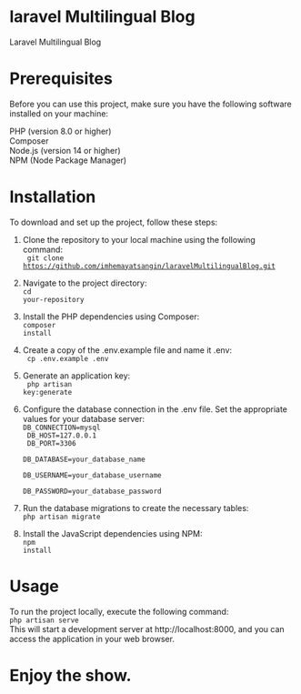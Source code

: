 # laravel Multilingual Blog

Laravel Multilingual Blog

# Prerequisites

Before you can use this project, make sure you have the following software installed on your machine:<br>

PHP (version 8.0 or higher)<br>
Composer<br>
Node.js (version 14 or higher)<br>
NPM (Node Package Manager)<br>

# Installation<br>

To download and set up the project, follow these steps:<br>

1. Clone the repository to your local machine using the following command:<br>
   <code> git clone https://github.com/imhemayatsangin/laravelMultilingualBlog.git</code><br>

2. Navigate to the project directory:<br>
   <code>cd your-repository</code><br>

3. Install the PHP dependencies using Composer:<br>
   <code>composer install</code><br>

4. Create a copy of the .env.example file and name it .env:<br>
   <code> cp .env.example .env</code><br>

5. Generate an application key:<br>
   <code> php artisan key:generate</code><br>

6. Configure the database connection in the .env file. Set the appropriate values for your database server:<br>
   <code>DB_CONNECTION=mysql<br>
   DB_HOST=127.0.0.1<br>
   DB_PORT=3306<br>
   DB_DATABASE=your_database_name<br>
   DB_USERNAME=your_database_username<br>
   DB_PASSWORD=your_database_password</code><br>

7. Run the database migrations to create the necessary tables:<br>
   <code>php artisan migrate</code><br>

8. Install the JavaScript dependencies using NPM:<br>
   <code>npm install</code><br>

# Usage<br>

To run the project locally, execute the following command:<br>
<code>php artisan serve<br></code>
This will start a development server at http://localhost:8000, and you can access the application in your web browser.<br>

# Enjoy the show.<br>
